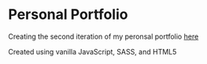 # Personal Portfolio

Creating the second iteration of my peronsal portfolio [here](christopherdu.com)

Created using vanilla JavaScript, SASS, and HTML5

